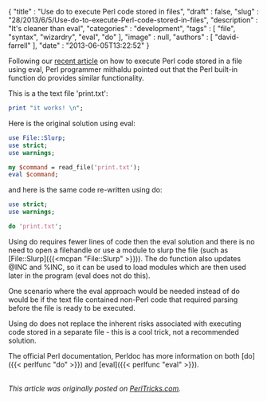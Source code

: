 {
   "title" : "Use do to execute Perl code stored in files",
   "draft" : false,
   "slug" : "28/2013/6/5/Use-do-to-execute-Perl-code-stored-in-files",
   "description" : "It's cleaner than eval",
   "categories" : "development",
   "tags" : [
      "file",
      "syntax",
      "wizardry",
      "eval",
      "do"
   ],
   "image" : null,
   "authors" : [
      "david-farrell"
   ],
   "date" : "2013-06-05T13:22:52"
}


Following our [recent article](http://perltricks.com/article/26/2013/5/28/Execute-Perl-code-stored-in-a-text-file-with-eval) on how to execute Perl code stored in a file using eval, Perl programmer mithaldu pointed out that the Perl built-in function do provides similar functionality.

This is a the text file 'print.txt':

```perl
print "it works! \n";
```

Here is the original solution using eval:

```perl
use File::Slurp;
use strict;
use warnings;

my $command = read_file('print.txt');
eval $command;
```

and here is the same code re-written using do:

```perl
use strict;
use warnings;

do 'print.txt';
```

Using do requires fewer lines of code then the eval solution and there is no need to open a filehandle or use a module to slurp the file (such as [File::Slurp]({{<mcpan "File::Slurp" >}})). The do function also updates @INC and %INC, so it can be used to load modules which are then used later in the program (eval does not do this).

One scenario where the eval approach would be needed instead of do would be if the text file contained non-Perl code that required parsing before the file is ready to be executed.

Using do does not replace the inherent risks associated with executing code stored in a separate file - this is a cool trick, not a recommended solution.

The official Perl documentation, Perldoc has more information on both [do]({{< perlfunc "do" >}}) and [eval]({{< perlfunc "eval" >}}).

\
*This article was originally posted on [PerlTricks.com](http://perltricks.com).*
